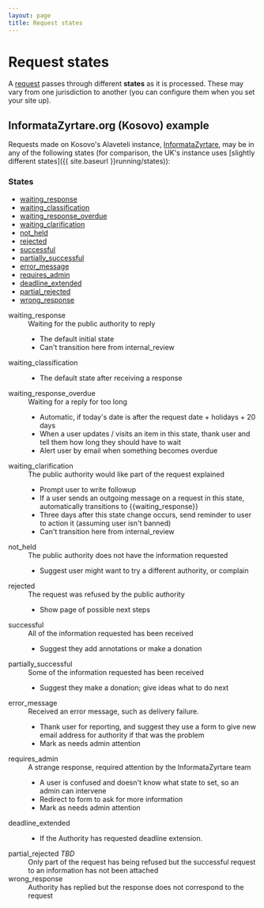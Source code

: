 ```yaml
---
layout: page
title: Request states
---
```


# Request states

<p class="lead">
  A <a href="{{site.baseurl}}glossary/#request">request</a> passes through different <strong>states</strong> as it is processed. These may vary from one jurisdiction to another (you can configure them when you set your site up). <!-- TODO: specifiying states -->  
</p>


## InformataZyrtare.org (Kosovo) example

Requests made on Kosovo's Alaveteli instance, [InformataZyrtare](http://informatazyrtare.org), may be in any of the following states
(for comparison, the UK's instance uses 
[slightly different states]({{ site.baseurl }}running/states)):

### States

<ul class="definitions">
  <li><a href="#waiting_response">waiting_response</a></li>
  <li><a href="#waiting_classification">waiting_classification</a></li>
  <li><a href="#waiting_response_overdue">waiting_response_overdue</a></li>
  <li><a href="#waiting_clarification">waiting_clarification</a></li>
  <li><a href="#not_held">not_held</a></li>
  <li><a href="#rejected">rejected</a></li>
  <li><a href="#successful">successful</a></li>
  <li><a href="#partially_successful">partially_successful</a></li>
  <li><a href="#error_message">error_message</a></li>
  <li><a href="#requires_admin">requires_admin</a></li>
  <li><a href="#deadline_extended">deadline_extended</a></li>
  <li><a href="#partial_rejected">partial_rejected</a></li>
  <li><a href="#wrong_response">wrong_response</a></li>
</ul>


<dl class="glossary">

  <dt>
    <a name="waiting_response">waiting_response</a>
  </dt>
  <dd>
    Waiting for the public authority to reply
    <ul>
      <li>The default initial state</li>
      <li>Can't transition here from internal_review</li>
    </ul>
  </dd>

  <dt>
    <a name="waiting_classification">waiting_classification</a>
  </dt>
  <dd>
    <ul>
      <li>The default state after receiving a response</li>
    </ul>
  </dd>

  <dt>
    <a name="waiting_response_overdue">waiting_response_overdue</a>
  </dt>
  <dd>
    Waiting for a reply for too long    
    <ul>
      <li>Automatic, if today's date is after the request date + holidays + 20 days</li>
      <li>When a user updates / visits an item in this state, thank user and tell them how long they should have to wait</li>
      <li>Alert user by email when something becomes overdue</li>
    </ul>
  </dd>

  <dt>
    <a name="waiting_clarification">waiting_clarification</a>
  </dt>
  <dd>
    The public authority would like part of the request explained
    <ul>
      <li>Prompt user to write followup</li>
      <li>If a user sends an outgoing message on a request in this state, automatically transitions to {{waiting_response}}</li>
      <li>Three days after this state change occurs, send reminder to user to action it (assuming user isn't banned)</li>
      <li>Can't transition here from internal_review</li>
    </ul>
  </dd>

  <dt>
    <a name="not_held">not_held</a>
  </dt>
  <dd>
    The public authority does not have the information requested
    <ul>
      <li>Suggest user might want to try a different authority, or complain</li>
    </ul>
  </dd>

  <dt>
    <a name="rejected">rejected</a>
  </dt>
  <dd>
    The request was refused by the public authority
    <ul>
      <li>Show page of possible next steps</li>
    </ul>
  </dd>

  <dt>
    <a name="successful">successful</a>
  </dt>
  <dd>
    All of the information requested has been received
    <ul>
      <li>Suggest they add annotations or make a donation  </li>
    </ul>
  </dd>

  <dt>
    <a name="partially_successful">partially_successful</a>
  </dt>
  <dd>
    Some of the information requested has been received
    <ul>
      <li>Suggest they make a donation; give ideas what to do next</li>
    </ul>
  </dd>

  <dt>
    <a name="error_message">error_message</a>
  </dt>
  <dd>
    Received an error message, such as delivery failure.
    <ul>
      <li>Thank user for reporting, and suggest they use a form to give new email address for authority if that was the problem</li>
      <li>Mark as needs admin attention</li>
    </ul>
  </dd>

  <dt>
    <a name="requires_admin">requires_admin</a>
  </dt>
  <dd>
    A strange response, required attention by the InformataZyrtare team
    <ul>
      <li>A user is confused and doesn't know what state to set, so an admin can intervene </li>
      <li>Redirect to form to ask for more information </li>
      <li>Mark as needs admin attention</li>
    </ul>
  </dd>

  <dt>
    <a name="deadline_extended">deadline_extended</a>
  </dt>
  <dd>
    <ul>
      <li>If the Authority has requested deadline extension.</li>
    </ul>
  </dd>

  <dt>
    <a name="partial_rejected">partial_rejected</a> <em>TBD</em>
  </dt>
  <dd>
    Only part of the request has being refused but the successful request to an information has not been attached
    </ul>
  </dd>

  <dt>
    <a name="wrong_response">wrong_response</a>
  </dt>
  <dd>
    Authority has replied but the response does not correspond to the request
  </dd>
</dl>

<!-- 
  TODO: muckrock's states here?

# MuckRock.com

US FOI site MuckRock.com uses the following states:

**Draft**
Unfinished request

**Processing**
The MuckRock team are currently reviewing the request to decide what to do with it.

This is necessary because a lot of requests have to be mailed or faxed or have signatures, etc.  The system requires quite a lot of manual intervention.  Over time the plan is to automate more, but this state will still be required at a minimum to indicate that MuckRock is the holdup, not the requester or the agency.

**Awaiting Response**
Request sent, no reply received yet

**Fix Required**
If the authority or a MuckRock admin thinks that user needs to clarify or otherwise "fix" the request

**Payment Required**
In the US, an authority can ask a user to make a payment to cover the costs of the request

**Rejected**
Request rejected

**No responsive documents**
Information not held

**Completed**
Successfully finished request

**Partially Completed**
Finished request, partly successful

-->

